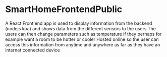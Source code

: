 # SmartHomeFrontendPublic
A React Front end app is used to display information from the backend (nodejs koa) and shows data from the different sensors to the users
The users can then change parameters such as temperature if they perhaps for example want a room to be hotter or cooler
Hosted online so the user can access this information from anytime and anywhere as far as they have an internet connected device
